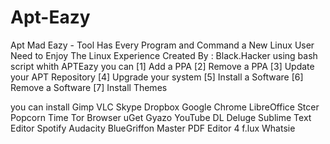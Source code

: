 # Apt-Eazy
Apt Mad Eazy - Tool Has Every Program and Command a New Linux User Need to Enjoy The Linux Experience
Created By : Black.Hacker using bash script
whith APTEazy you can
 [1] Add a PPA
 [2] Remove a PPA
 [3] Update your APT Repository
 [4] Upgrade your system
 [5] Install a Software
 [6] Remove a Software
 [7] Install Themes

you can install
 Gimp
 VLC
 Skype
 Dropbox
 Google Chrome
 LibreOffice
 Stcer
 Popcorn Time
 Tor Browser
 uGet
 Gyazo
 YouTube DL
 Deluge
 Sublime Text Editor
 Spotify
 Audacity
 BlueGriffon
 Master PDF Editor 4
 f.lux 
 Whatsie
